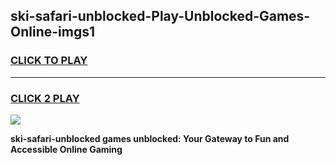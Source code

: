 
## ski-safari-unblocked-Play-Unblocked-Games-Online-imgs1
<h3>
<a href="https://premium76.site?title=ski-safari-unblocked&ref=25A">CLICK TO PLAY</a></h3>
<hr>

<h3>
<a href="https://premium76.site?title=ski-safari-unblocked&ref=25A">CLICK 2 PLAY</a>
  
</h3>

<a href="https://premium76.site?title=ski-safari-unblocked&ref=25A"><img src="https://clearcache.store/games.png"></a>


**ski-safari-unblocked games unblocked: Your Gateway to Fun and Accessible Online Gaming**
